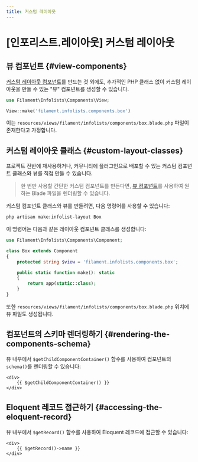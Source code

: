 ```yaml
---
title: 커스텀 레이아웃
---
```

# [인포리스트.레이아웃] 커스텀 레이아웃

<LaracastsBanner
    title="커스텀 인포리스트 레이아웃 만들기"
    description="Laracasts의 Build Advanced Components for Filament 시리즈를 시청하세요 - 컴포넌트 만드는 방법과 내부 도구들을 모두 익힐 수 있습니다."
    url="https://laracasts.com/series/build-advanced-components-for-filament/episodes/9"
    series="building-advanced-components"
/>

## 뷰 컴포넌트 {#view-components}

[커스텀 레이아웃 컴포넌트](#custom-layout-classes)를 만드는 것 외에도, 추가적인 PHP 클래스 없이 커스텀 레이아웃을 만들 수 있는 "뷰" 컴포넌트를 생성할 수 있습니다.

```php
use Filament\Infolists\Components\View;

View::make('filament.infolists.components.box')
```

이는 `resources/views/filament/infolists/components/box.blade.php` 파일이 존재한다고 가정합니다.

## 커스텀 레이아웃 클래스 {#custom-layout-classes}

프로젝트 전반에 재사용하거나, 커뮤니티에 플러그인으로 배포할 수 있는 커스텀 컴포넌트 클래스와 뷰를 직접 만들 수 있습니다.

> 한 번만 사용할 간단한 커스텀 컴포넌트를 만든다면, [뷰 컴포넌트](#view)를 사용하여 원하는 Blade 파일을 렌더링할 수 있습니다.

커스텀 컴포넌트 클래스와 뷰를 만들려면, 다음 명령어를 사용할 수 있습니다:

```bash
php artisan make:infolist-layout Box
```

이 명령어는 다음과 같은 레이아웃 컴포넌트 클래스를 생성합니다:

```php
use Filament\Infolists\Components\Component;

class Box extends Component
{
    protected string $view = 'filament.infolists.components.box';

    public static function make(): static
    {
        return app(static::class);
    }
}
```

또한 `resources/views/filament/infolists/components/box.blade.php` 위치에 뷰 파일도 생성됩니다.

## 컴포넌트의 스키마 렌더링하기 {#rendering-the-components-schema}

뷰 내부에서 `$getChildComponentContainer()` 함수를 사용하여 컴포넌트의 `schema()`를 렌더링할 수 있습니다:

```blade
<div>
    {{ $getChildComponentContainer() }}
</div>
```

## Eloquent 레코드 접근하기 {#accessing-the-eloquent-record}

뷰 내부에서 `$getRecord()` 함수를 사용하여 Eloquent 레코드에 접근할 수 있습니다:

```blade
<div>
    {{ $getRecord()->name }}
</div>
```
